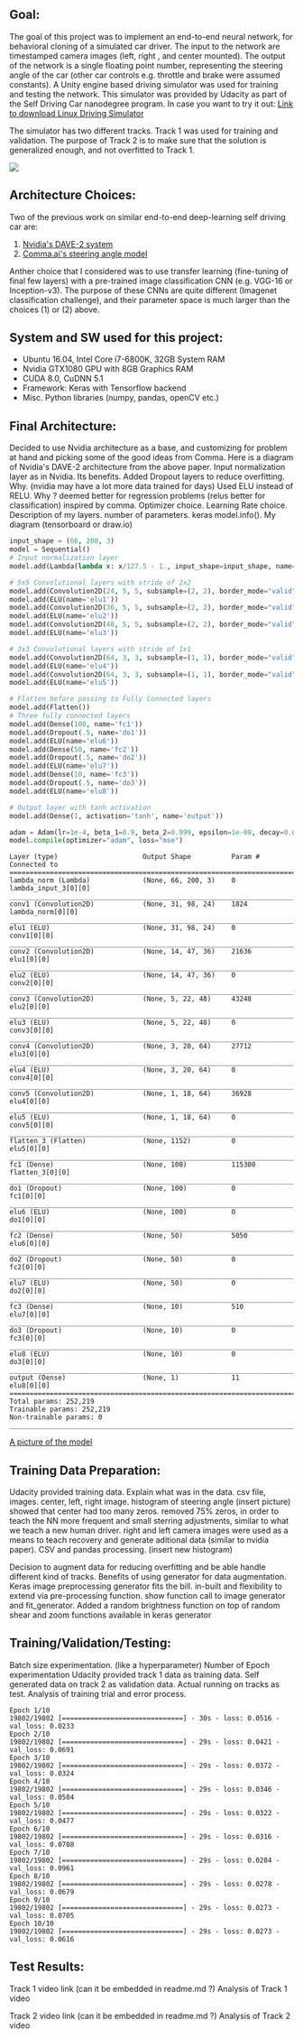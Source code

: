 ## Goal: 
The goal of this project was to implement an end-to-end neural network, for behavioral cloning of a simulated car driver. The input to the network are timestamped camera images (left, right , and center mounted).  The output of the network is a single floating point number, representing the steering angle of the car (other car controls e.g. throttle and brake were assumed constants). A Unity engine based driving simulator was used for training and testing the network. This simulator was provided by Udacity as part of the Self Driving Car nanodegree program. In case you want to try it out: [Link to download Linux Driving Simulator](https://d17h27t6h515a5.cloudfront.net/topher/2016/November/5831f0f7_simulator-linux/simulator-linux.zip)

The simulator has two  different tracks. Track 1 was used for training and validation. The purpose of Track 2 is to make sure that the solution is generalized enough, and not overfitted to Track 1.

![](images/simulator.png?raw=true)

## Architecture Choices: 
Two of the previous work on similar end-to-end deep-learning self driving car are:

1. [Nvidia's DAVE-2 system](https://arxiv.org/pdf/1604.07316v1.pdf)
2. [Comma.ai's steering angle model](https://github.com/commaai/research)

Anther choice that I considered was to use transfer learning (fine-tuning of final few layers) with a pre-trained image classification CNN (e.g. VGG-16 or Inception-v3). The purpose of these CNNs are quite different (Imagenet classification challenge), and their parameter space is much larger than the choices (1) or (2) above.

## System and SW used for this project: 
* Ubuntu 16.04, Intel Core i7-6800K, 32GB System RAM
* Nvidia GTX1080 GPU with 8GB Graphics RAM
* CUDA 8.0, CuDNN 5.1
* Framework: Keras with Tensorflow backend
* Misc. Python libraries (numpy, pandas, openCV etc.)

## Final Architecture:
  Decided to use Nvidia architecture as a base, and customizing for problem at hand and picking some of the good ideas from Comma. Here is a diagram of Nvidia's DAVE-2 architecture from the above paper.
  Input normalization layer as in Nvidia. Its benefits. 
  Added Dropout layers to reduce overfitting. Why. (nvidia may have a lot more data trained for days)
  Used ELU instead of RELU. Why ? deemed better for regression problems (relus better for classification) inspired by comma.
  Optimizer choice. Learning Rate choice.
  Description of my layers. number of parameters. keras model.info().
  My diagram (tensorboard or draw.io)
```python
input_shape = (66, 200, 3)
model = Sequential()
# Input normalization layer
model.add(Lambda(lambda x: x/127.5 - 1., input_shape=input_shape, name='lambda_norm'))

# 5x5 Convolutional layers with stride of 2x2
model.add(Convolution2D(24, 5, 5, subsample=(2, 2), border_mode="valid", name='conv1'))
model.add(ELU(name='elu1'))
model.add(Convolution2D(36, 5, 5, subsample=(2, 2), border_mode="valid", name='conv2'))
model.add(ELU(name='elu2'))
model.add(Convolution2D(48, 5, 5, subsample=(2, 2), border_mode="valid", name='conv3'))
model.add(ELU(name='elu3'))

# 3x3 Convolutional layers with stride of 1x1
model.add(Convolution2D(64, 3, 3, subsample=(1, 1), border_mode="valid", name='conv4'))
model.add(ELU(name='elu4'))
model.add(Convolution2D(64, 3, 3, subsample=(1, 1), border_mode="valid", name='conv5'))
model.add(ELU(name='elu5'))

# Flatten before passing to Fully Connected layers
model.add(Flatten())
# Three fully connected layers
model.add(Dense(100, name='fc1'))
model.add(Dropout(.5, name='do1'))
model.add(ELU(name='elu6'))
model.add(Dense(50, name='fc2'))
model.add(Dropout(.5, name='do2'))
model.add(ELU(name='elu7'))
model.add(Dense(10, name='fc3'))
model.add(Dropout(.5, name='do3'))
model.add(ELU(name='elu8'))

# Output layer with tanh activation 
model.add(Dense(1, activation='tanh', name='output'))

adam = Adam(lr=1e-4, beta_1=0.9, beta_2=0.999, epsilon=1e-08, decay=0.0)
model.compile(optimizer="adam", loss="mse")

```

```
Layer (type)                     Output Shape          Param #     Connected to                     
====================================================================================================
lambda_norm (Lambda)             (None, 66, 200, 3)    0           lambda_input_3[0][0]             
____________________________________________________________________________________________________
conv1 (Convolution2D)            (None, 31, 98, 24)    1824        lambda_norm[0][0]                
____________________________________________________________________________________________________
elu1 (ELU)                       (None, 31, 98, 24)    0           conv1[0][0]                      
____________________________________________________________________________________________________
conv2 (Convolution2D)            (None, 14, 47, 36)    21636       elu1[0][0]                       
____________________________________________________________________________________________________
elu2 (ELU)                       (None, 14, 47, 36)    0           conv2[0][0]                      
____________________________________________________________________________________________________
conv3 (Convolution2D)            (None, 5, 22, 48)     43248       elu2[0][0]                       
____________________________________________________________________________________________________
elu3 (ELU)                       (None, 5, 22, 48)     0           conv3[0][0]                      
____________________________________________________________________________________________________
conv4 (Convolution2D)            (None, 3, 20, 64)     27712       elu3[0][0]                       
____________________________________________________________________________________________________
elu4 (ELU)                       (None, 3, 20, 64)     0           conv4[0][0]                      
____________________________________________________________________________________________________
conv5 (Convolution2D)            (None, 1, 18, 64)     36928       elu4[0][0]                       
____________________________________________________________________________________________________
elu5 (ELU)                       (None, 1, 18, 64)     0           conv5[0][0]                      
____________________________________________________________________________________________________
flatten_3 (Flatten)              (None, 1152)          0           elu5[0][0]                       
____________________________________________________________________________________________________
fc1 (Dense)                      (None, 100)           115300      flatten_3[0][0]                  
____________________________________________________________________________________________________
do1 (Dropout)                    (None, 100)           0           fc1[0][0]                        
____________________________________________________________________________________________________
elu6 (ELU)                       (None, 100)           0           do1[0][0]                        
____________________________________________________________________________________________________
fc2 (Dense)                      (None, 50)            5050        elu6[0][0]                       
____________________________________________________________________________________________________
do2 (Dropout)                    (None, 50)            0           fc2[0][0]                        
____________________________________________________________________________________________________
elu7 (ELU)                       (None, 50)            0           do2[0][0]                        
____________________________________________________________________________________________________
fc3 (Dense)                      (None, 10)            510         elu7[0][0]                       
____________________________________________________________________________________________________
do3 (Dropout)                    (None, 10)            0           fc3[0][0]                        
____________________________________________________________________________________________________
elu8 (ELU)                       (None, 10)            0           do3[0][0]                        
____________________________________________________________________________________________________
output (Dense)                   (None, 1)             11          elu8[0][0]                       
====================================================================================================
Total params: 252,219
Trainable params: 252,219
Non-trainable params: 0
____________________________________________________________________________________________________
```
[A picture of the model](images/model.png)

## Training Data Preparation:
  Udacity provided training data. Explain what was in the data. csv file, images. center, left, right image. histogram of steering angle (insert picture) showed that center had too many zeros. removed 75% zeros, in order to teach the NN more frequent and small sterring adjustments, similar to what we teach a new human driver. right and left camera images were used as a means to teach recovery and generate aditional data (similar to nvidia paper). CSV and pandas processing. (insert new histogram)
  
  Decision to augment data for reducing overfitting and be able handle different kind of tracks. 
  Benefits of using generator for data augmentation. 
  Keras image preprocessing generator fits the bill. in-built and flexibility to extend via pre-processing function.
  show function call to image generator and fit_generator.
  Added a random brightness function on top of random shear and zoom functions available in keras generator
  
## Training/Validation/Testing:  
  Batch size experimentation. (like a hyperparameter)
  Number of Epoch experimentation
  Udacity provided track 1 data as training data. Self generated data on track 2 as validation data.
  Actual running on tracks as test.
  Analysis of training trial and error process.
    
```
Epoch 1/10
19802/19802 [==============================] - 30s - loss: 0.0516 - val_loss: 0.0233
Epoch 2/10
19802/19802 [==============================] - 29s - loss: 0.0421 - val_loss: 0.0691
Epoch 3/10
19802/19802 [==============================] - 29s - loss: 0.0372 - val_loss: 0.0324
Epoch 4/10
19802/19802 [==============================] - 29s - loss: 0.0346 - val_loss: 0.0584
Epoch 5/10
19802/19802 [==============================] - 29s - loss: 0.0322 - val_loss: 0.0477
Epoch 6/10
19802/19802 [==============================] - 29s - loss: 0.0316 - val_loss: 0.0708
Epoch 7/10
19802/19802 [==============================] - 29s - loss: 0.0284 - val_loss: 0.0961
Epoch 8/10
19802/19802 [==============================] - 29s - loss: 0.0278 - val_loss: 0.0679
Epoch 9/10
19802/19802 [==============================] - 29s - loss: 0.0273 - val_loss: 0.0705
Epoch 10/10
19802/19802 [==============================] - 29s - loss: 0.0273 - val_loss: 0.0616
```

## Test Results:
Track 1 video link (can it be embedded in readme.md ?)
Analysis of Track 1 video

Track 2 video link (can it be embedded in readme.md ?)
Analysis of Track 2 video
